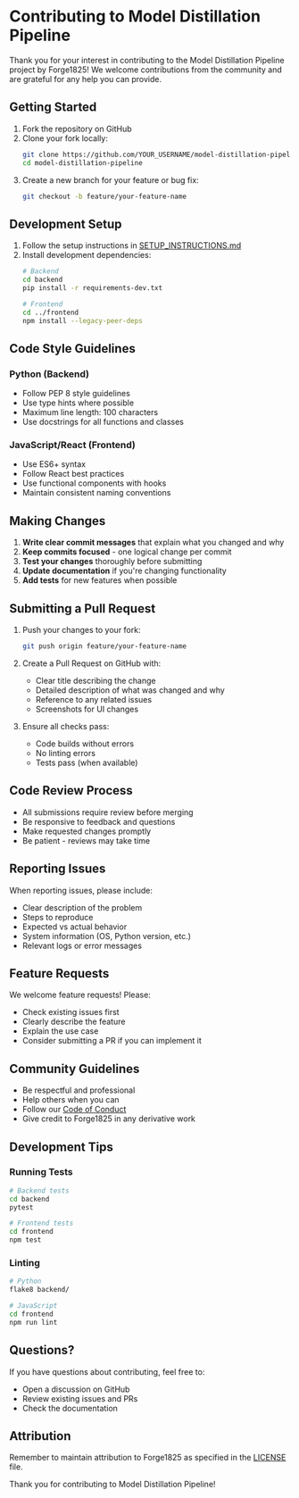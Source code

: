 # Contributing to Model Distillation Pipeline

Thank you for your interest in contributing to the Model Distillation Pipeline project by Forge1825! We welcome contributions from the community and are grateful for any help you can provide.

## Getting Started

1. Fork the repository on GitHub
2. Clone your fork locally:
   ```bash
   git clone https://github.com/YOUR_USERNAME/model-distillation-pipeline.git
   cd model-distillation-pipeline
   ```
3. Create a new branch for your feature or bug fix:
   ```bash
   git checkout -b feature/your-feature-name
   ```

## Development Setup

1. Follow the setup instructions in [SETUP_INSTRUCTIONS.md](SETUP_INSTRUCTIONS.md)
2. Install development dependencies:
   ```bash
   # Backend
   cd backend
   pip install -r requirements-dev.txt
   
   # Frontend
   cd ../frontend
   npm install --legacy-peer-deps
   ```

## Code Style Guidelines

### Python (Backend)
- Follow PEP 8 style guidelines
- Use type hints where possible
- Maximum line length: 100 characters
- Use docstrings for all functions and classes

### JavaScript/React (Frontend)
- Use ES6+ syntax
- Follow React best practices
- Use functional components with hooks
- Maintain consistent naming conventions

## Making Changes

1. **Write clear commit messages** that explain what you changed and why
2. **Keep commits focused** - one logical change per commit
3. **Test your changes** thoroughly before submitting
4. **Update documentation** if you're changing functionality
5. **Add tests** for new features when possible

## Submitting a Pull Request

1. Push your changes to your fork:
   ```bash
   git push origin feature/your-feature-name
   ```

2. Create a Pull Request on GitHub with:
   - Clear title describing the change
   - Detailed description of what was changed and why
   - Reference to any related issues
   - Screenshots for UI changes

3. Ensure all checks pass:
   - Code builds without errors
   - No linting errors
   - Tests pass (when available)

## Code Review Process

- All submissions require review before merging
- Be responsive to feedback and questions
- Make requested changes promptly
- Be patient - reviews may take time

## Reporting Issues

When reporting issues, please include:
- Clear description of the problem
- Steps to reproduce
- Expected vs actual behavior
- System information (OS, Python version, etc.)
- Relevant logs or error messages

## Feature Requests

We welcome feature requests! Please:
- Check existing issues first
- Clearly describe the feature
- Explain the use case
- Consider submitting a PR if you can implement it

## Community Guidelines

- Be respectful and professional
- Help others when you can
- Follow our [Code of Conduct](CODE_OF_CONDUCT.md)
- Give credit to Forge1825 in any derivative work

## Development Tips

### Running Tests
```bash
# Backend tests
cd backend
pytest

# Frontend tests
cd frontend
npm test
```

### Linting
```bash
# Python
flake8 backend/

# JavaScript
cd frontend
npm run lint
```

## Questions?

If you have questions about contributing, feel free to:
- Open a discussion on GitHub
- Review existing issues and PRs
- Check the documentation

## Attribution

Remember to maintain attribution to Forge1825 as specified in the [LICENSE](LICENSE) file.

Thank you for contributing to Model Distillation Pipeline!